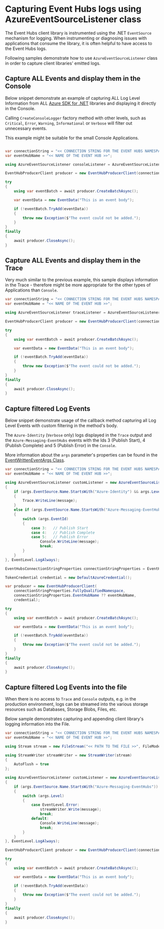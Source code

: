 # Capturing Event Hubs logs using AzureEventSourceListener class

The Event Hubs client library is instrumented using the .NET `EventSource` mechanism for logging. When instrumenting or diagnosing issues with applications that consume the library, it is often helpful to have access to the Event Hubs logs.

Following samples demonstrate how to use `AzureEventSourceListener` class in order to capture client libraries' emitted logs.

## Capture ALL Events and display them in the Console

Below snippet demonstrate an example of capturing ALL Log Level Information from ALL [Azure SDK for .NET](https://github.com/Azure/azure-sdk-for-net) libraries and displaying it directly in the Console.

Calling `CreateConsoleLogger` factory method with other levels, such as `Critical`, `Error`, `Warning`, `Informational` or `Verbose` will filter out unnecessary events.

This example might be suitable for the small Console Applications.

```C# Snippet:EventHubs_Sample10_ConsoleListener

var connectionString = "<< CONNECTION STRING FOR THE EVENT HUBS NAMESPACE >>";
var eventHubName = "<< NAME OF THE EVENT HUB >>";

using AzureEventSourceListener consoleListener = AzureEventSourceListener.CreateConsoleLogger(EventLevel.LogAlways);

EventHubProducerClient producer = new EventHubProducerClient(connectionString, eventHubName);

try
{
    using var eventBatch = await producer.CreateBatchAsync();

    var eventData = new EventData("This is an event body");

    if (!eventBatch.TryAdd(eventData))
    {
        throw new Exception($"The event could not be added.");
    }
}
finally
{
    await producer.CloseAsync();
}
```

## Capture ALL Events and display them in the Trace

Very much similar to the previous example, this sample displays information in the Trace - therefore might be more appropriate for the other types of Applications than `Console`.

```C# Snippet:EventHubs_Sample10_TraceListener
var connectionString = "<< CONNECTION STRING FOR THE EVENT HUBS NAMESPACE >>";
var eventHubName = "<< NAME OF THE EVENT HUB >>";

using AzureEventSourceListener traceListener = AzureEventSourceListener.CreateTraceLogger(EventLevel.LogAlways);

EventHubProducerClient producer = new EventHubProducerClient(connectionString, eventHubName);

try
{
    using var eventBatch = await producer.CreateBatchAsync();

    var eventData = new EventData("This is an event body");

    if (!eventBatch.TryAdd(eventData))
    {
        throw new Exception($"The event could not be added.");
    }
}
finally
{
    await producer.CloseAsync();
}
```

## Capture filtered Log Events

Below snippet demonstrate usage of the callback method capturing all Log Level Events with custom filtering in the method's body.

The `Azure-Identity` (`Verbose` only) logs displayed in the `Trace` output and the `Azure-Messaging-EventHubs` events with the Ids 3 (Publish Start), 4 (Publish Complete) and 5 (Publish Error) in the `Console`.

More information about the `args` parameter's properties can be found in the [EventWrittenEventArgs Class](https://docs.microsoft.com/dotnet/api/system.diagnostics.tracing.eventwritteneventargs?view=net-5.0).

```C# Snippet:EventHubs_Sample10_CustomListenerWithFilter
var connectionString = "<< CONNECTION STRING FOR THE EVENT HUBS NAMESPACE >>";
var eventHubName = "<< NAME OF THE EVENT HUB >>";

using AzureEventSourceListener customListener = new AzureEventSourceListener((args, message) =>
{
    if (args.EventSource.Name.StartsWith("Azure-Identity") && args.Level == EventLevel.Verbose)
    {
        Trace.WriteLine(message);
    }
    else if (args.EventSource.Name.StartsWith("Azure-Messaging-EventHubs"))
    {
        switch (args.EventId)
        {
            case 3:   // Publish Start
            case 4:   // Publish Complete
            case 5:   // Publish Error
                Console.WriteLine(message);
                break;
        }
    }
}, EventLevel.LogAlways);

EventHubsConnectionStringProperties connectionStringProperties = EventHubsConnectionStringProperties.Parse(connectionString);

TokenCredential credential = new DefaultAzureCredential();

var producer = new EventHubProducerClient(
    connectionStringProperties.FullyQualifiedNamespace,
    connectionStringProperties.EventHubName ?? eventHubName,
    credential);

try
{
    using var eventBatch = await producer.CreateBatchAsync();

    var eventData = new EventData("This is an event body");

    if (!eventBatch.TryAdd(eventData))
    {
        throw new Exception($"The event could not be added.");
    }
}
finally
{
    await producer.CloseAsync();
}
```

## Capture filtered Log Events into the file

When there is no access to `Trace` and `Console` outputs, e.g. in the production environment, logs can be streamed into the various storage resources such as Databases, Storage Blobs, Files, etc.

Below sample demonstrates capturing and appending client library's logging information into the File.

```C# Snippet:EventHubs_Sample10_CustomListenerWithFile
var connectionString = "<< CONNECTION STRING FOR THE EVENT HUBS NAMESPACE >>";
var eventHubName = "<< NAME OF THE EVENT HUB >>";

using Stream stream = new FileStream("<< PATH TO THE FILE >>", FileMode.OpenOrCreate, FileAccess.Write); 

using StreamWriter streamWriter = new StreamWriter(stream)
{
    AutoFlush = true
};

using AzureEventSourceListener customListener = new AzureEventSourceListener((args, message) =>
{
    if (args.EventSource.Name.StartsWith("Azure-Messaging-EventHubs"))
    {
        switch (args.Level)
        {
            case EventLevel.Error:
                streamWriter.Write(message);
                break;
            default:
                Console.WriteLine(message);
                break;
        }
    }
}, EventLevel.LogAlways);

EventHubProducerClient producer = new EventHubProducerClient(connectionString, eventHubName);

try
{
    using var eventBatch = await producer.CreateBatchAsync();

    var eventData = new EventData("This is an event body");

    if (!eventBatch.TryAdd(eventData))
    {
        throw new Exception($"The event could not be added.");
    }
}
finally
{
    await producer.CloseAsync();
}
```
